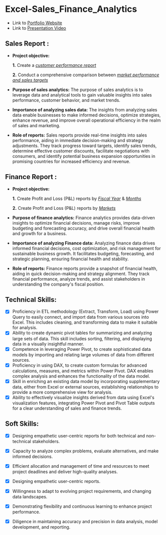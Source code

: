 # Excel-Sales_Finance_Analytics

- Link to [Portfolio Website](https://codebasics.io/portfolio/Amogh-Sawant)
- Link to [Presentation Video]()

## Sales Report :


- **Project objective:** 

    **1.** Create a _[customer performance report](https://github.com/amoghsawant17/Excel-Sales_Analytics/blob/main/Customer_Performance_Report.pdf)_ 

    **2.** Conduct a comprehensive comparison between _[market performance and sales targets](https://github.com/amoghsawant17/Excel-Sales_Analytics/blob/main/Market_Performance_Report.pdf)_

- **Purpose of sales analytics:** The purpose of sales analytics is to leverage data and analytical tools to gain valuable insights into sales performance, customer behavior, and market trends. 

- **Importance of analyzing sales data:** The insights from analyzing sales data enable businesses to make informed decisions, optimize strategies, enhance revenue, and improve overall operational efficiency in the realm of sales and marketing.

- **Role of reports:** Sales reports provide real-time insights into sales performance, aiding in immediate decision-making and strategy adjustments. They track progress toward targets, identify sales trends,  determine effective customer discounts, facilitate negotiations with consumers, and identify potential business expansion opportunities in promising countries for increased efficiency and revenue.


## Finance Report :

- **Project objective:** 

    **1.** Create Profit and Loss (P&L) reports by _[Fiscal Year](https://github.com/amoghsawant17/Excel-Sales_Analytics/blob/main/P%20%26%20L_by_Fiscal_years.pdf)_ & _[Months](https://github.com/amoghsawant17/Excel-Sales_Analytics/blob/main/P%20%26%20L_by_Fiscal_months.pdf)_ 

   **2.** Create Profit and Loss (P&L) reports by _[Markets](https://github.com/amoghsawant17/Excel-Sales_Analytics/blob/main/P%20%26%20L%20For%20Markets.pdf)_

- **Purpose of finance analytics:** Finance analytics provides data-driven insights to optimize financial decisions, manage risks, improve budgeting and forecasting accuracy, and drive overall financial health and growth for a business.
- **Importance of analyzing Finance data:** Analyzing finance data drives informed financial decisions, cost optimization, and risk management for sustainable business growth. It facilitates budgeting, forecasting, and strategic planning, ensuring financial health and stability.

- **Role of reports:** Finance reports provide a snapshot of financial health, aiding in quick decision-making and strategy alignment. They track financial performance, analyze trends, and assist stakeholders in understanding the company's fiscal position.


## Technical Skills:
- [x] Proficiency in ETL methodology (Extract, Transform, Load) using Power Query to easily connect, and import data from various sources into Excel. This includes cleaning, and transforming data to make it suitable for analysis.
- [x] Ability to create dynamic pivot tables for summarizing and analyzing large sets of data. This skill includes sorting, filtering, and displaying data in a visually insightful manner.
- [x] Competence in leveraging Power Pivot, to create sophisticated data models by importing and relating large volumes of data from different sources. 
- [x] Proficiency in using DAX, to create custom formulas for advanced calculations, measures, and metrics within Power Pivot. DAX enables complex analysis and enhances the functionality of the data model.
- [x] Skill in enriching an existing data model by incorporating supplementary data, either from Excel or external sources, establishing relationships to provide a more comprehensive view for analysis.
- [x] Ability to effectively visualize insights derived from data using Excel's visualization features, integrating Power Pivot and Pivot Table outputs for a clear understanding of sales and finance trends.

## Soft Skills:
- [x]	Designing empathetic user-centric reports for both technical and non-technical stakeholders.
- [x] Capacity to analyze complex problems, evaluate alternatives, and make informed decisions.
- [x] Efficient allocation and management of time and resources to meet project deadlines and deliver high-quality analyses.
- [x]	Designing empathetic user-centric reports.
- [x] Willingness to adapt to evolving project requirements, and changing data landscapes.
- [x] Demonstrating flexibility and continuous learning to enhance project performance.
- [x] Diligence in maintaining accuracy and precision in data analysis, model development, and reporting.

